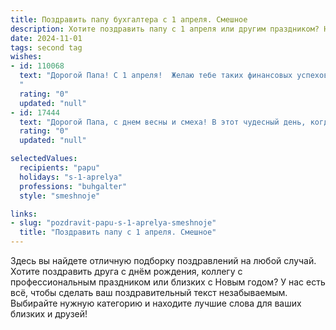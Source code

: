 ```yaml
---
title: Поздравить папу бухгалтера с 1 апреля. Смешное
description: Хотите поздравить папу с 1 апреля или другим праздником? Наш ИИ создаст незабываемое поздравление, а вы обязательно выделитесь среди других.  
date: 2024-11-01
tags: second tag
wishes:
- id: 110068
  text: "Дорогой Папа! С 1 апреля!  Желаю тебе таких финансовых успехов, что даже ты, опытный бухгалтер, не сможешь их все посчитать! Пусть твоя работа будет лёгкой, как весенний ветерок, а зарплата –  тяжёлой, как мешок золота!  Пусть все твои дебетовые счета пополняются, а кредитовые –  пустуют (кроме, конечно, счета для отдыха на тёплом море!).  И помни:  главное –  не попасться на первоапрельскую шутку налоговой!
  "
  rating: "0"
  updated: "null"
- id: 17444
  text: "Дорогой Папа, с днем весны и смеха! В этот чудесный день, когда все миры смеются, хочу поздравить тебя, бухгалтера-отца, с праздником, который так же точен, как твои отчеты, и так же полон неожиданностей, как наши семейные бюджеты! Пусть каждый твой день будет таким же ярким и радостным, как цветные карандаши в нашей семейной бухгалтерии. Пусть твои расчеты всегда сходятся, а жизнь будет щедра на сюрпризы, которые ты точно сможешь занести в \"прибыльный\" раздел! С 1 апреля, Папа, и до следующего!"
  rating: "0"
  updated: "null"

selectedValues:
  recipients: "papu"
  holidays: "s-1-aprelya"
  professions: "buhgalter"
  style: "smeshnoje"

links:
- slug: "pozdravit-papu-s-1-aprelya-smeshnoje"
  title: "Поздравить папу с 1 апреля. Смешное"
---
```


Здесь вы найдете отличную подборку поздравлений на любой случай.
Хотите поздравить друга с днём рождения, коллегу с профессиональным праздником или близких с Новым годом? У нас есть всё, чтобы сделать ваш поздравительный текст незабываемым. Выбирайте нужную категорию и находите лучшие слова для ваших близких и друзей!

